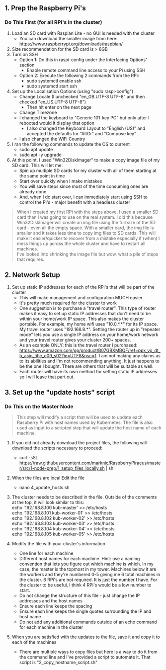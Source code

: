 ## 1. Prep the Raspberry Pi's

### Do This First (for all RPi's in the cluster)

1. Load an SD card with Raspian Lite - no GUI is needed with the cluster
    * You can download the smaller image from here:  https://www.raspberrypi.org/downloads/raspbian/
2. Size recommendation for the SD card is > 8GB
3. Turn on SSH
    * Option 1: Do this in raspi-config under the Interfacing Options" section 
        * Enable remote command line access to your Pi using SSH
    * Option 2: Execute the following 2 commands from the RPi:
        * sudo systemctl enable ssh
        * sudo systemctl start ssh
4. Set up the Localisation Options (using "sudo raspi-config")
    * Change Locale (I unchecked "en_GB.UTF-8 UTF-8" and then checked "en_US.UTF-8 UTF-8")
        * Then hit enter on the next page
    * Change Timezone
    * I changed the keyboard to "Generic 101-key PC" but only after I rebooted would it display that option
        * I also changed the Keyboard Layout to "English (US)" and accepted the defaults for "AltGr" and "Compose key"
    * I also changed the WiFi Country
5. I ran the following commands to update the OS to current
    * sudo apt update
    * sudo apt -y upgrade
6. At this point, I used "Win32DiskImager" to make a copy image file of my SD card.  This will let me:
    * Spin up multiple SD cards for my cluster with all of them starting at the same point in time
    * Start over quickly when I make mistakes
    * You will save steps since most of the time consuming ones are already done 
    * And, when I do start over, I can immediately start using SSH to control the Pi's - major benefit with a headless cluster
    
> When I created my first RPi with the steps above, I used a smaller SD card than I was going to use on the real system.  I did this because Win32DiskImager will create an img file using the full size of the SD card - even all the empty space.  With a smaller card, the img file is smaller and it takes less time to copy img files to SD cards.  This will make it easier/quicker to recover from a mistake especially if (when) I mess things up across the whole cluster and have to restart all machines.  
> I've looked into shrinking the image file but wow, what a pile of steps that requires.

## 2. Network Setup
1. Set up static IP addresses for each of the RPi's that will be part of the cluster
    * This will make management and configuration MUCH easier
    * It's pretty much required for the cluster to work
    * One suggestion is to purchase a "travel router".  This type of router makes it easy to set up static IP addresses that don't need to be within your home/work IP space.  This also makes the cluster portable.  For example, my home wifi uses "10.0.\*.\*" for its IP space.  My travel router uses "192.168.8.\*".  Setting the router up in "repeater mode" lets you use a single IP address on your home/work network and your travel router gives your cluster 200+ spaces.  
    * As an example ONLY: this is the travel router I purchased: https://www.amazon.com/gp/product/B07GBXMBQF/ref=ppx_yo_dt_b_asin_title_o09_s02?ie=UTF8&psc=1.  I am not making any claims as to its abilities and I'm not recommending anything.  It just happens to be the one I bought.  There are others that will be suitable as well.
    * Each router will have its own method for setting static IP addresses so I will leave that part out.

## 3. Set up the "update hosts" script

### Do This on the Master Node

> This step will modify a script that will be used to update each Raspberry Pi with host names used by Kubernetes.  The file is also used as input to a scripted step that will update the host name of each machine.

1. If you did not already download the project files, the following will download the scripts necessary to proceed:
    * curl -sSL https://raw.githubusercontent.com/marknic/RaspberryPiraeus/master/src/1-node-prep/1_setup_files_locally.sh | sh
    
2. When the files are local Edit the file
    * nano 4_update_hosts.sh
    
3. The cluster needs to be described in the file.  Outside of the comments at the top, it will look similar to this:  
    echo '192.168.8.100  kub-master' >> /etc/hosts  
    echo '192.168.8.101  kub-worker-01' >> /etc/hosts  
    echo '192.168.8.102  kub-worker-02' >> /etc/hosts  
    echo '192.168.8.103  kub-worker-03' >> /etc/hosts  
    echo '192.168.8.104  kub-worker-04' >> /etc/hosts  
    echo '192.168.8.105  kub-worker-05' >> /etc/hosts  
    
4. Modify the file with your cluster's information
    * One line for each machine
    * Different host names for each machine. Hint: use a naming convention that lets you figure out which machine is which.  In my case, the master is the topmost in my tower.  Machines below it are the workers and they're numbered 0-5 giving me 6 total machines in the cluster.  6 RPi's are not required.  It is just the number I have.  For the cluster to be useful, I think 4 RPi's would be a low number to start.
    * Do not change the structure of this file - just change the IP addresses and the host names
    * Ensure each line keeps the spacing
    * Ensure each line keeps the single quotes surrounding the IP and host name
    * Do not add any additional commands outside of an echo command for each machine in the cluster

5. When you are satisfied with the updates to the file, save it and copy it to each of the machines
    * There are multiple ways to copy files but here is a way to do it from the command line and I've provided a script to automate it.  That script is "2_copy_hostname_script.sh"
